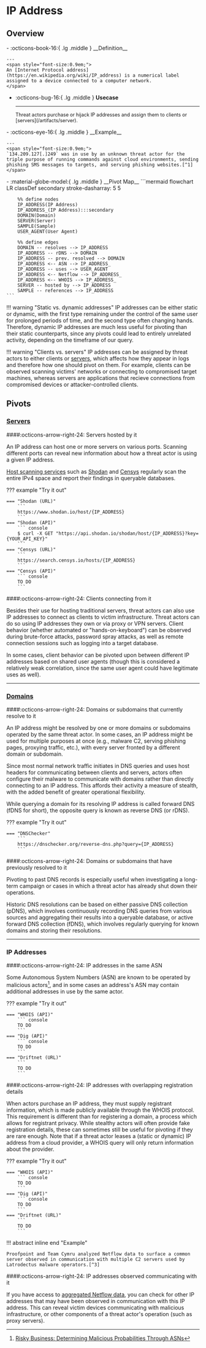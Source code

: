 # IP Address

## Overview

<div class="grid cards" markdown>
-   :octicons-book-16:{ .lg .middle } __Definition__

    ---
	<span style="font-size:0.9em;">
	An [Internet Protocol address](https://en.wikipedia.org/wiki/IP_address) is a numerical label assigned to a device connected to a computer network.
	</span>

-   :octicons-bug-16:{ .lg .middle } __Usecase__

    ---
	<span style="font-size:0.9em;">
    Threat actors purchase or hijack IP addresses and assign them to clients or [servers](/artifacts/server).
	</span>
</div>

<div class="grid cards" markdown>
-   :octicons-eye-16:{ .lg .middle } __Example__

    ---
	<span style="font-size:0.9em;">
    `134.209.127[.]249` was in use by an unknown threat actor for the triple purpose of running commands against cloud environments, sending phishing SMS messages to targets, and serving phishing websites.[^1]
	</span>
</div>

<div class="grid cards" markdown>
-   :material-globe-model:{ .lg .middle } __Pivot Map__
	```mermaid
	flowchart LR
		classDef secondary stroke-dasharray: 5 5
		
		%% define nodes
		IP_ADDRESS(IP Address)
		IP_ADDRESS_(IP Address):::secondary
		DOMAIN(Domain)
		SERVER(Server)
		SAMPLE(Sample)
		USER_AGENT(User Agent)
		
		%% define edges
		DOMAIN -- resolves --> IP_ADDRESS
		IP_ADDRESS -- rDNS --> DOMAIN
		IP_ADDRESS -- prev. resolved --> DOMAIN
		IP_ADDRESS <-- ASN --> IP_ADDRESS_
		IP_ADDRESS -- uses --> USER_AGENT
		IP_ADDRESS <-- Netflow --> IP_ADDRESS_
		IP_ADDRESS <-- WHOIS --> IP_ADDRESS_
		SERVER -- hosted by --> IP_ADDRESS
		SAMPLE -- references --> IP_ADDRESS
	```
</div>

!!! warning "Static vs. dynamic addresses"
	IP addresses can be either static or dynamic, with the first type remaining under the control of the same user for prolonged periods of time, and the second type often changing hands. Therefore, dynamic IP addresses are much less useful for pivoting than their static counterparts, since any pivots could lead to entirely unrelated activity, depending on the timeframe of our query.

!!! warning "Clients vs. servers"
	IP addresses can be assigned by threat actors to either clients or [servers](/artifacts/server), which affects how they appear in logs and therefore how one should pivot on them. For example, clients can be observed scanning victims' networks or connecting to compromised target machines, whereas servers are applications that recieve connections from compromised devices or attacker-controlled clients.

## Pivots

### [Servers](/artifacts/server)
####:octicons-arrow-right-24: Servers hosted by it

An IP address can host one or more servers on various ports. Scanning different ports can reveal new information about how a threat actor is using a given IP address.

[Host scanning services](/tools/#host-scanners) such as [Shodan](https://www.shodan.io) and [Censys](https://search.censys.io) regularly scan the entire IPv4 space and report their findings in queryable databases.

??? example "Try it out"

	=== "Shodan (URL)"
		```
		https://www.shodan.io/host/{IP_ADDRESS}
		```
	=== "Shodan (API)"
		``` console
		$ curl -X GET "https://api.shodan.io/shodan/host/{IP_ADDRESS}?key={YOUR_API_KEY}"
		```
	=== "Censys (URL)"
		```
		https://search.censys.io/hosts/{IP_ADDRESS}
		```
	=== "Censys (API)"
		``` console
		TO DO
		```

####:octicons-arrow-right-24: Clients connecting from it

Besides their use for hosting traditional servers, threat actors can also use IP addresses to connect as clients to victim infrastructure. Threat actors can do so using IP addresses they own or via proxy or VPN servers. Client behavior (whether automated or "hands-on-keyboard") can be observed during brute-force attacks, password spray attacks, as well as remote connection sessions such as logging into a target database.

In some cases, client behavior can be pivoted upon between different IP addresses based on shared user agents (though this is considered a relatively weak correlation, since the same user agent could have legitimate uses as well).

---

### [Domains](/artifacts/domain)
####:octicons-arrow-right-24: Domains or subdomains that currently resolve to it

An IP address might be resolved by one or more domains or subdomains operated by the same threat actor. In some cases, an IP address might be used for multiple purposes at once (e.g., malware C2, serving phishing pages, proxying traffic, etc.), with every server fronted by a different domain or subdomain.

Since most normal network traffic initiates in DNS queries and uses host headers for communicating between clients and servers, actors often configure their malware to communicate with domains rather than directly connecting to an IP address. This affords their activity a measure of stealth, with the added benefit of greater operational flexibility.

While querying a domain for its resolving IP address is called forward DNS (fDNS for short), the opposite query is known as reverse DNS (or rDNS).

??? example "Try it out"

	=== "DNSChecker"
		```
		https://dnschecker.org/reverse-dns.php?query={IP_ADDRESS}
		```

####:octicons-arrow-right-24: Domains or subdomains that have previously resolved to it

Pivoting to past DNS records is especially useful when investigating a long-term campaign or cases in which a threat actor has already shut down their operations.

Historic DNS resolutions can be based on either passive DNS collection (pDNS), which involves continuously recording DNS queries from various sources and aggregating their results into a queryable database, or active forward DNS collection (fDNS), which involves regularly querying for known domains and storing their resolutions.

---

### IP Addresses

####:octicons-arrow-right-24: IP addresses in the same ASN

Some Autonomous System Numbers (ASN) are known to be operated by malicious actors[^2], and in some cases an address's ASN may contain additional addresses in use by the same actor.

??? example "Try it out"

	=== "WHOIS (API)"
		``` console
		TO DO
		```
	=== "Dig (API)"
		``` console
		TO DO
		```
	=== "Driftnet (URL)"
		```
		TO DO
		```

####:octicons-arrow-right-24: IP addresses with overlapping registration details

When actors purchase an IP address, they must supply registrant information, which is made publicly available through the WHOIS protocol. This requirement is different than for registering a domain, a process which allows for registrant privacy. While stealthy actors will often provide fake registration details, these can sometimes still be useful for pivoting if they are rare enough. Note that if a threat actor leases a (static or dynamic) IP address from a cloud provider, a WHOIS query will only return information about the provider.

??? example "Try it out"

	=== "WHOIS (API)"
		``` console
		TO DO
		```
	=== "Dig (API)"
		``` console
		TO DO
		```
	=== "Driftnet (URL)"
		```
		TO DO
		```

!!! abstract inline end "Example"

	Proofpoint and Team Cymru analyzed Netflow data to surface a common server observed in communication with multiple C2 servers used by Latrodectus malware operators.[^3]

####:octicons-arrow-right-24: IP addresses observed communicating with it

If you have access to [aggregated Netflow data](/tools/#flow-logs), you can check for other IP addresses that may have been observed in communication with this IP address. This can reveal victim devices communicating with malicious infrastructure, or other components of a threat actor's operation (such as proxy servers).

[^1]: [Tales from the cloud trenches: Using malicious AWS activity to spot phishing campaigns](https://securitylabs.datadoghq.com/articles/tales-from-the-cloud-trenches-aws-activity-to-phishing/)
[^2]: [Risky Business: Determining Malicious Probabilities Through ASNs](https://www.akamai.com/blog/security/determining-malicious-probabilities-through-asns/)
[^3]: [Latrodectus: This Spider Bytes Like Ice](https://www.proofpoint.com/us/blog/threat-insight/latrodectus-spider-bytes-ice)